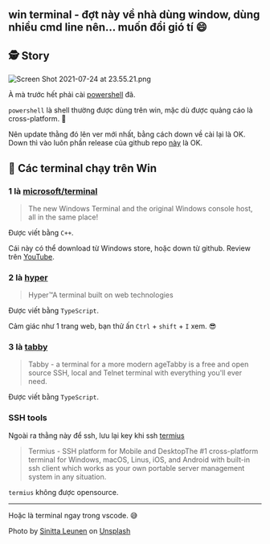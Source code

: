 ## win terminal - đợt này về nhà dùng window, dùng nhiều cmd line nên... muốn đổi gió tí 😄

## 🕵️ Story

![Screen Shot 2021-07-24 at 23.55.21.png](https://cdn.hashnode.com/res/hashnode/image/upload/v1627146549316/KxXrpr6b3.png)

À mà trước hết phải cài [powershell](https://docs.microsoft.com/en-us/powershell/) đã.

`powershell` là shell thường được dùng trên win, mặc dù được quảng cáo là cross-platform. 🥲

Nên update thằng đó lên ver mới nhất, bằng cách down về cài lại là OK. Down thì vào luôn phần release của github repo [này](https://github.com/powershell/powershell) là OK.

## 🌃 Các terminal chạy trên Win

### 1 là [microsoft/terminal](https://github.com/microsoft/terminal)

>The new Windows Terminal and the original Windows console host, all in the same place!

Được viết bằng `C++`.

Cái này có thể download từ Windows store, hoặc down từ github. Review trên [YouTube](https://youtu.be/2dsnwlnNBzs).

### 2 là [hyper](https://hyper.is/)

>Hyper™A terminal built on web technologies

Được viết bằng `TypeScript`.

Cảm giác như 1 trang web, bạn thử ấn `Ctrl` + `shift` + `I` xem. 😎

### 3 là [tabby](https://tabby.sh/)

>Tabby - a terminal for a more modern ageTabby is a free and open source SSH, local and Telnet terminal with everything you'll ever need.

Được viết bằng `TypeScript`.

### SSH tools

Ngoài ra thằng này để ssh, lưu lại key khi ssh [termius](https://termius.com/)

>Termius - SSH platform for Mobile and DesktopThe #1 cross-platform terminal for Windows, macOS, Linus, iOS, and Android with built-in ssh client which works as your own portable server management system in any situation.

`termius` không được opensource.

---

Hoặc là terminal ngay trong vscode. 😅

Photo by <a href="https://unsplash.com/@sinileunen?utm_source=unsplash&utm_medium=referral&utm_content=creditCopyText">Sinitta Leunen</a> on <a href="https://unsplash.com/s/photos/terminal?utm_source=unsplash&utm_medium=referral&utm_content=creditCopyText">Unsplash</a>
